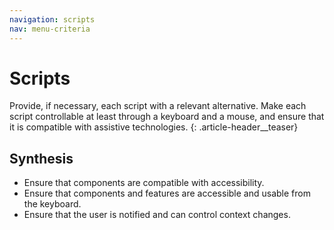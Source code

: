 ```yaml
---
navigation: scripts
nav: menu-criteria
---
```


# Scripts

Provide, if necessary, each script with a relevant alternative. Make each script controllable at least through a keyboard and a mouse, and ensure that it is compatible with assistive technologies.
{: .article-header__teaser}

## Synthesis
* Ensure that components are compatible with accessibility.
* Ensure that components and features are accessible and usable from the keyboard.
* Ensure that the user is notified and can control context changes.
